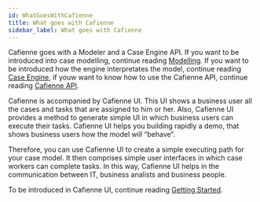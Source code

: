 ```yaml
---
id: WhatGoesWithCafienne
title: What goes with Cafienne
sidebar_label: What goes with Cafienne
---
```


Cafienne goes with a Modeler and a Case Engine API. If you want to be introduced into case modelling, continue reading [Modelling](modelCases.md). If you want to be introduced how the engine interpretates the model, continue reading [Case Engine](cafienneEngine.md), if youw want to know how to use the Cafienne API, continue reading [Cafienne API](apiOverview.md). 

Cafienne is accompanied by Cafienne UI. This UI shows a business user all the cases and tasks that are assigned to him or her. Also, Cafienne UI provides a method to generate simple UI in which business users can execute their tasks. Cafienne UI helps you building rapidly a demo, that shows business users how the model will “behave”.

Therefore, you can use Cafienne UI to create a simple executing path for your case model. It then comprises simple user interfaces in which case workers can complete tasks. In this way, Cafienne UI helps in the communication between IT, business analists and business people.

To be introduced in Cafienne UI, continue reading [Getting Started](gettingStarted.md).